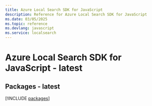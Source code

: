```yaml
---
title: Azure Local Search SDK for JavaScript
description: Reference for Azure Local Search SDK for JavaScript
ms.date: 03/05/2025
ms.topic: reference
ms.devlang: javascript
ms.service: localsearch
---
```

# Azure Local Search SDK for JavaScript - latest
## Packages - latest
[!INCLUDE [packages](local-search-index.md)]